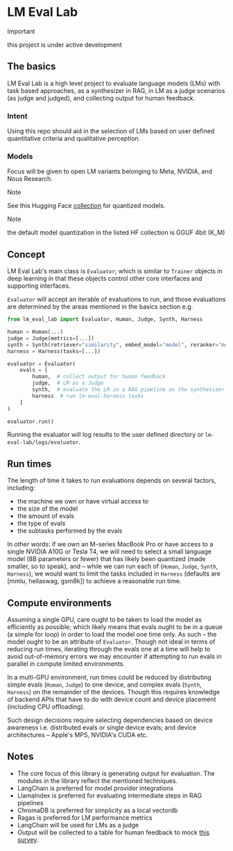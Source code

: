# LM Eval Lab

> [!IMPORTANT]
> this project is under active development

## The basics

LM Eval Lab is a high level project to evaluate language models (LMs) with task based approaches, as a synthesizer in RAG, in LM as a judge scenarios (as judge and judged), and collecting output for human feedback.

### Intent

Using this repo should aid in the selection of LMs based on user defined quantitative criteria and qualitative perception.

### Models

Focus will be given to open LM variants belonging to Meta, NVIDIA, and Nous Research.

> [!NOTE]
> See this Hugging Face [collection](https://huggingface.co/collections/jxtngx/slm-quants-66fd22225a60c216a7e30989) for quantized models.

> [!NOTE]
> the default model quantization in the listed HF collection is GGUF 4bit (K_M)

## Concept

LM Eval Lab's main class is `Evaluator`; which is similar to `Trainer` objects in deep learning in that these objects control other core interfaces and supporting interfaces. 

`Evaluator` will accept an iterable of evaluations to run, and those evaluations are determined by the areas mentioned in the basics section e.g.

```python
from lm_eval_lab import Evaluator, Human, Judge, Synth, Harness

human = Human(...)
judge = Judge(metrics=[...])
synth = Synth(retriever="similarity", embed_model="model", reranker="model")
harness = Harness(tasks=[...])

evaluator = Evaluator(
    evals = [
        human,  # collect output for human feedback
        judge,  # LM as a Judge
        synth,  # evaluate the LM in a RAG pipeline as the synthesizer
        harness  # run lm-eval-harness tasks
    ]
)

evaluator.run()
```

Running the evaluator will log results to the user defined directory or `lm-eval-lab/logs/evaluator`.

## Run times

The length of time it takes to run evaluations depends on several factors, including:

- the machine we own or have virtual access to
- the size of the model
- the amount of evals
- the type of evals
- the subtasks performed by the evals

In other words: if we own an M-series MacBook Pro or have access to a single NVIDIA A10G or Tesla T4, we will need to select a small language model (8B parameters or fewer) that has likely been quantized (made smaller, so to speak), and – while we can run each of (`Human`, `Judge`, `Synth`, `Harness`), we would want to limit the tasks included in `Harness` (defaults are [mmlu, hellaswag, gsm8k]) to achieve a reasonable run time.

## Compute environments

Assuming a single GPU, care ought to be taken to load the model as efficiently as possible; which likely means that evals ought to be in a queue (a simple for loop) in order to load the model one time only. As such – the model ought to be an attribute of `Evaluator`. Though not ideal in terms of reducing run times, iterating through the evals one at a time will help to avoid out-of-memory errors we may encounter if attempting to run evals in parallel in compute limited environments.

In a multi-GPU environment, run times could be reduced by distributing simple evals (`Human`, `Judge`) to one device, and complex evals (`Synth`, `Harness`) on the remainder of the devices. Though this requires knowledge of backend APIs that have to do with device count and device placement (including CPU offloading).

Such design decisions require selecting dependencies based on device awareness i.e. distributed evals or single device evals; and device architectures – Apple's MPS, NVIDIA's CUDA etc. 

## Notes

- The core focus of this library is generating output for evaluation. The modules in the library reflect the mentioned techniques.
- LangChain is preferred for model provider integrations
- LlamaIndex is preferred for evaluating intermediate steps in RAG pipelines
- ChromaDB is preferred for simplicity as a local vectordb
- Ragas is preferred for LM performance metrics
- LangChain will be used for LMs as a judge
- Output will be collected to a table for human feedback to mock [this survey](https://github.com/aws-samples/human-in-the-loop-llm-eval-blog). 